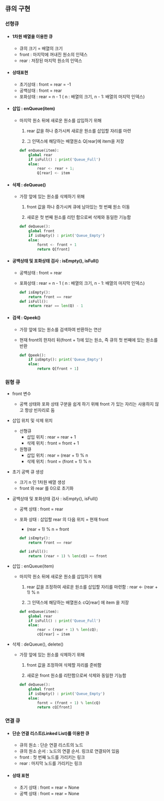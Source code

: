 ## 큐의 구현

### 선형큐

- #### 1차원 배열을 이용한 큐

  - 큐의 크기 = 배열의 크기
  - front : 마지막에 꺼내진 원소의 인덱스
  - rear : 저장된 마지막 원소의 인덱스



- #### 상태표현

  - 초기상태 : front = rear = -1
  - 공백상태 : front = rear
  - 포화상태 : rear = n - 1 ( n : 배열의 크기, n - 1: 배열의 마지막 인덱스)



- #### 삽입 : enQueue(item)

  - 마지막 원소 뒤에 새로운 원소를 삽입하기 위해

    1) rear 값을 하나 증가시켜 새로운 원소를 삽입할 자리를 마련

    2) 그 인덱스에 해당하는 배열원소 Q[rear]에 item을 저장

    ```python
    def enQueue(item):
        global rear
        if isFull() : print('Queue_Full')
        else:
            rear <- rear + 1;
            Q[rear] <- item
    ```



- #### 삭제 : deQueue()

  - 가장 앞에 있는 원소를 삭제하기 위해

    1) front 값을 하나 증가시켜 큐에 남아있는 첫 번째 원소 이동

    2) 새로운 첫 번째 원소를 리턴 함으로써 삭제와 동일한 기능함

    ```python
    def deQueue():
        global front
        if isEmpty() : print('Queue_Empty')
        else:
            fornt <- front + 1
            return Q[front]
    ```



- #### 공백상태 및 포화상태 검사 : isEmpty(), isFull()

  - 공백상태 : front = rear

  - 포화상태 : rear = n - 1 ( n : 배열의 크기, n - 1: 배열의 마지막 인덱스)

    ```python
    def isEmpty():
        return front == rear
    def isFull():
        return rear == len(Q) - 1
    ```



- #### 검색 : Qpeek()

  - 가장 앞에 있는 원소를 검색하여 반환하는 연산

  - 현재 front의 한자리 뒤(front + 1)에 있는 원소, 즉 큐의 첫 번째에 있는 원소를 반환

    ```python
    def Qpeek():
        if isEmpty(): print('Queue_Empty')
        else:
            return Q[front + 1]
    ```

    

### 원형 큐

- front 변수
  - 공백 상태와 포화 상태 구분을 쉽게 하기 위해 front 가 있는 자리는 사용하지 않고 항상 빈자리로 둠
- 삽입 위치 및 삭제 위치
  - 선형큐
    - 삽입 위치 : rear = rear + 1
    - 삭제 위치 : front = front + 1
  - 원형큐
    - 삽입 위치 : rear = (rear + 1) % n
    - 삭제 위치 : front = (front + 1) % n 
- 초기 공백 큐 생성
  - 크기 n 인 1차원 배열 생성
  - front 와 rear 를 0으로 초기화

- 공백상태 및 포화상태 검사 : isEmpty(), isFull()

  - 공백 상태 : front = rear

  - 포화 상태 : 삽입할 rear 의 다음 위치 = 현재 front

    - (rear + 1) % n = front

    ```python
    def isEmpty():
        return front == rear
    
    def isFull():
        return (rear + 1) % len(cQ) == front
    ```

- 삽입 : enQueue(item)

  - 마지막 원소 뒤에 새로운 원소를 삽입하기 위해

    1) rear 값을 조정하여 새로운 원소를 삽입할 자리를 마련함 : rear <- (rear + 1) % n

    2) 그 인덱스에 해당하는 배열원소 cQ[rear] 에 item 을 저장

    ```python
    def enQueue(item):
        global rear
        if isFull() : print('Queue_Full')
        else:
            rear = (rear + 1) % len(cQ);
            cQ[rear] = item
    ```

- 삭제 : deQueue(), delete()

  - 가장 앞에 있는 원소를 삭제하기 위해

    1) front 값을 조정하여 삭제할 자리를 준비함

    2) 새로운 front 원소를 리턴함으로써 삭제와 동일한 기능함

    ```python
    def deQueue():
        global front
        if isEmpty() : print('Queue_Empty')
        else:
            fornt = (front + 1) % len(cQ)
            return cQ[front]
    ```

    

### 연결 큐

- #### 단순 연결 리스트(Linked List)를 이용한 큐

  - 큐의 원소 : 단순 연결 리스트의 노드
  - 큐의 원소 순서 : 노드의 연결 순서. 링크로 연결되어 있음
  - front : 첫 번째 노드를 가리키는 링크
  - rear : 마지막 노드를 가리키는 링크

- #### 상태 표현

  - 초기 상태 : front = rear = None
  - 공백 상태 : front = rear = None